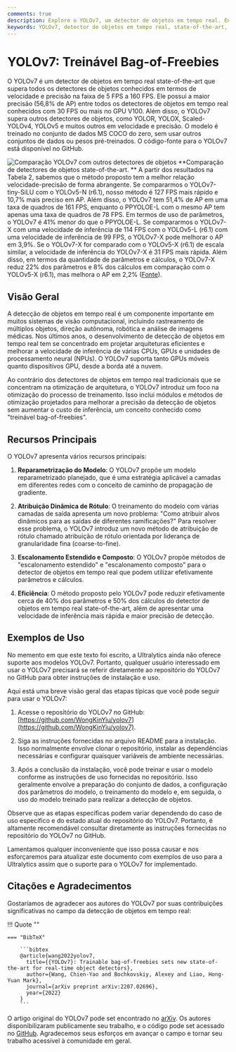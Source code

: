 ```yaml
---
comments: true
description: Explore o YOLOv7, um detector de objetos em tempo real. Entenda sua velocidade superior, impressionante precisão e foco exclusivo em otimização treinável de recursos gratuitos.
keywords: YOLOv7, detector de objetos em tempo real, state-of-the-art, Ultralytics, conjunto de dados MS COCO, reparametrização de modelo, atribuição dinâmica de rótulo, escalonamento estendido, escalonamento composto
---
```


# YOLOv7: Treinável Bag-of-Freebies

O YOLOv7 é um detector de objetos em tempo real state-of-the-art que supera todos os detectores de objetos conhecidos em termos de velocidade e precisão na faixa de 5 FPS a 160 FPS. Ele possui a maior precisão (56,8% de AP) entre todos os detectores de objetos em tempo real conhecidos com 30 FPS ou mais no GPU V100. Além disso, o YOLOv7 supera outros detectores de objetos, como YOLOR, YOLOX, Scaled-YOLOv4, YOLOv5 e muitos outros em velocidade e precisão. O modelo é treinado no conjunto de dados MS COCO do zero, sem usar outros conjuntos de dados ou pesos pré-treinados. O código-fonte para o YOLOv7 está disponível no GitHub.

![Comparação YOLOv7 com outros detectores de objetos](https://github.com/ultralytics/ultralytics/assets/26833433/5e1e0420-8122-4c79-b8d0-2860aa79af92)
**Comparação de detectores de objetos state-of-the-art.
** A partir dos resultados na Tabela 2, sabemos que o método proposto tem a melhor relação velocidade-precisão de forma abrangente. Se compararmos o YOLOv7-tiny-SiLU com o YOLOv5-N (r6.1), nosso método é 127 FPS mais rápido e 10,7% mais preciso em AP. Além disso, o YOLOv7 tem 51,4% de AP em uma taxa de quadros de 161 FPS, enquanto o PPYOLOE-L com o mesmo AP tem apenas uma taxa de quadros de 78 FPS. Em termos de uso de parâmetros, o YOLOv7 é 41% menor do que o PPYOLOE-L. Se compararmos o YOLOv7-X com uma velocidade de inferência de 114 FPS com o YOLOv5-L (r6.1) com uma velocidade de inferência de 99 FPS, o YOLOv7-X pode melhorar o AP em 3,9%. Se o YOLOv7-X for comparado com o YOLOv5-X (r6.1) de escala similar, a velocidade de inferência do YOLOv7-X é 31 FPS mais rápida. Além disso, em termos da quantidade de parâmetros e cálculos, o YOLOv7-X reduz 22% dos parâmetros e 8% dos cálculos em comparação com o YOLOv5-X (r6.1), mas melhora o AP em 2,2% ([Fonte](https://arxiv.org/pdf/2207.02696.pdf)).

## Visão Geral

A detecção de objetos em tempo real é um componente importante em muitos sistemas de visão computacional, incluindo rastreamento de múltiplos objetos, direção autônoma, robótica e análise de imagens médicas. Nos últimos anos, o desenvolvimento de detecção de objetos em tempo real tem se concentrado em projetar arquiteturas eficientes e melhorar a velocidade de inferência de várias CPUs, GPUs e unidades de processamento neural (NPUs). O YOLOv7 suporta tanto GPUs móveis quanto dispositivos GPU, desde a borda até a nuvem.

Ao contrário dos detectores de objetos em tempo real tradicionais que se concentram na otimização de arquitetura, o YOLOv7 introduz um foco na otimização do processo de treinamento. Isso inclui módulos e métodos de otimização projetados para melhorar a precisão da detecção de objetos sem aumentar o custo de inferência, um conceito conhecido como "treinável bag-of-freebies".

## Recursos Principais

O YOLOv7 apresenta vários recursos principais:

1. **Reparametrização do Modelo**: O YOLOv7 propõe um modelo reparametrizado planejado, que é uma estratégia aplicável a camadas em diferentes redes com o conceito de caminho de propagação de gradiente.

2. **Atribuição Dinâmica de Rótulo**: O treinamento do modelo com várias camadas de saída apresenta um novo problema: "Como atribuir alvos dinâmicos para as saídas de diferentes ramificações?" Para resolver esse problema, o YOLOv7 introduz um novo método de atribuição de rótulo chamado atribuição de rótulo orientada por liderança de granularidade fina (coarse-to-fine).

3. **Escalonamento Estendido e Composto**: O YOLOv7 propõe métodos de "escalonamento estendido" e "escalonamento composto" para o detector de objetos em tempo real que podem utilizar efetivamente parâmetros e cálculos.

4. **Eficiência**: O método proposto pelo YOLOv7 pode reduzir efetivamente cerca de 40% dos parâmetros e 50% dos cálculos do detector de objetos em tempo real state-of-the-art, além de apresentar uma velocidade de inferência mais rápida e maior precisão de detecção.

## Exemplos de Uso

No memento em que este texto foi escrito, a Ultralytics ainda não oferece suporte aos modelos YOLOv7. Portanto, qualquer usuário interessado em usar o YOLOv7 precisará se referir diretamente ao repositório do YOLOv7 no GitHub para obter instruções de instalação e uso.

Aqui está uma breve visão geral das etapas típicas que você pode seguir para usar o YOLOv7:

1. Acesse o repositório do YOLOv7 no GitHub: [https://github.com/WongKinYiu/yolov7](https://github.com/WongKinYiu/yolov7).

2. Siga as instruções fornecidas no arquivo README para a instalação. Isso normalmente envolve clonar o repositório, instalar as dependências necessárias e configurar quaisquer variáveis de ambiente necessárias.

3. Após a conclusão da instalação, você pode treinar e usar o modelo conforme as instruções de uso fornecidas no repositório. Isso geralmente envolve a preparação do conjunto de dados, a configuração dos parâmetros do modelo, o treinamento do modelo e, em seguida, o uso do modelo treinado para realizar a detecção de objetos.

Observe que as etapas específicas podem variar dependendo do caso de uso específico e do estado atual do repositório do YOLOv7. Portanto, é altamente recomendável consultar diretamente as instruções fornecidas no repositório do YOLOv7 no GitHub.

Lamentamos qualquer inconveniente que isso possa causar e nos esforçaremos para atualizar este documento com exemplos de uso para a Ultralytics assim que o suporte para o YOLOv7 for implementado.

## Citações e Agradecimentos

Gostaríamos de agradecer aos autores do YOLOv7 por suas contribuições significativas no campo da detecção de objetos em tempo real:

!!! Quote ""

    === "BibTeX"

        ```bibtex
        @article{wang2022yolov7,
          title={{YOLOv7}: Trainable bag-of-freebies sets new state-of-the-art for real-time object detectors},
          author={Wang, Chien-Yao and Bochkovskiy, Alexey and Liao, Hong-Yuan Mark},
          journal={arXiv preprint arXiv:2207.02696},
          year={2022}
        }
        ```

O artigo original do YOLOv7 pode set encontrado no [arXiv](https://arxiv.org/pdf/2207.02696.pdf). Os autores disponibilizaram publicamente seu trabalho, e o código pode set acessado no [GitHub](https://github.com/WongKinYiu/yolov7). Agradecemos seus esforços em avançar o campo e tornar seu trabalho acessível à comunidade em geral.
